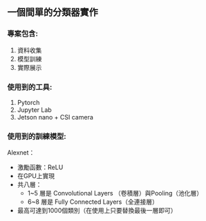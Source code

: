 ## 一個間單的分類器實作
### 專案包含:
1. 資料收集
2. 模型訓練
3. 實際展示

### 使用到的工具:
1. Pytorch
2. Jupyter Lab
3. Jetson nano + CSI camera

### 使用到的訓練模型:
Alexnet：
* 激勵函數：ReLU
* 在GPU上實現
* 共八層：    
  * 1~5 層是 Convolutional Layers （卷積層）與Pooling（池化層）
  * 6~8 層是 Fully Connected Layers（全連接層）
* 最高可達到1000個類別（在使用上只要替換最後一層即可）

